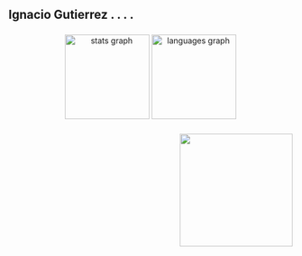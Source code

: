 <h2 align="left">Ignacio Gutierrez . . . . </h2>

###

<div align="center">
  <img src="https://github-readme-stats.vercel.app/api?username=Ignacio-Gutierrez&hide_title=false&hide_rank=false&show_icons=true&include_all_commits=true&count_private=true&disable_animations=false&theme=white&locale=en&hide_border=false" height="150" alt="stats graph"  />
  <img src="https://github-readme-stats.vercel.app/api/top-langs?username=Ignacio-Gutierrez&locale=en&hide_title=false&layout=compact&card_width=320&langs_count=5&theme=white&hide_border=false" height="150" alt="languages graph"  />
</div>

###

<img align="right" height="200" src="https://c.tenor.com/y2JXkY1pXkwAAAAC/tenor.gif"  />

